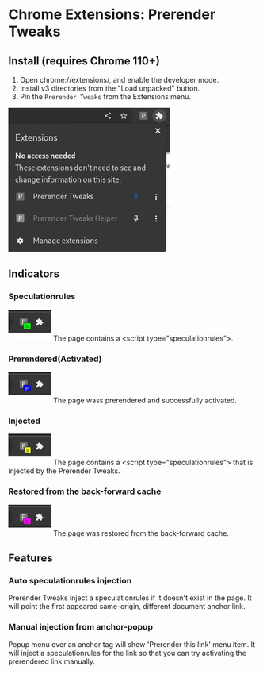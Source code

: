 # Chrome Extensions: Prerender Tweaks

## Install (requires Chrome 110+)
1. Open chrome://extensions/, and enable the developer mode.
2. Install v3 directories from the "Load unpacked" button.
3. Pin the `Prerender Tweaks` from the Extensions menu.

![Pin](img/pin.png)

## Indicators
### Speculationrules
![Speculationrules](img/S.png)
The page contains a &lt;script type="speculationrules"&gt;.

### Prerendered(Activated)
![Prerendered](img/P.png)
The page wass prerendered and successfully activated.

### Injected
![Injected](img/I.png)
The page contains a &lt;script type="speculationrules"&gt; that is injected
by the Prerender Tweaks.

### Restored from the back-forward cache
![Restoed](img/$.png)
The page was restored from the back-forward cache.

## Features
### Auto speculationrules injection
Prerender Tweaks inject a speculationrules if it doesn't exist in the page.
It will point the first appeared same-origin, different document anchor link.

### Manual injection from anchor-popup
Popup menu over an anchor tag will show 'Prerender this link' menu item.
It will inject a speculationrules for the link so that you can try activating the prerendered link manually.
